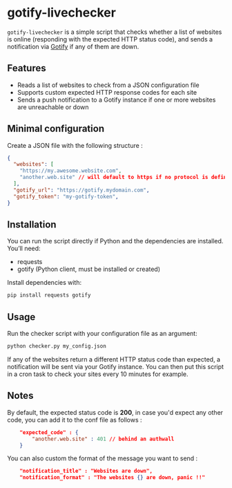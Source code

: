# gotify-livechecker

`gotify-livechecker` is a simple script that checks whether a list of websites is online (responding with the expected HTTP status code), and sends a notification via [Gotify](https://gotify.net/) if any of them are down.

## Features

- Reads a list of websites to check from a JSON configuration file  
- Supports custom expected HTTP response codes for each site  
- Sends a push notification to a Gotify instance if one or more websites are unreachable or down  

## Minimal configuration

Create a JSON file with the following structure :

```json
{
  "websites": [
    "https://my.awesome.website.com",
    "another.web.site" // will default to https if no protocol is defined
  ],
  "gotify_url": "https://gotify.mydomain.com",
  "gotify_token": "my-gotify-token",
}
```

## Installation

You can run the script directly if Python and the dependencies are installed. You’ll need:

- requests
- gotify (Python client, must be installed or created)

Install dependencies with:


```sh
pip install requests gotify
```

## Usage

Run the checker script with your configuration file as an argument:

```sh
python checker.py my_config.json
```

If any of the websites return a different HTTP status code than expected, a notification will be sent via your Gotify instance. You can then put this script in a cron task to check your sites every 10 minutes for example.

## Notes

By default, the expected status code is **200**, in case you'd expect any other code, you can add it to the conf file as follows : 

```json
    "expected_code" : {
        "another.web.site" : 401 // behind an authwall
    }
```

You can also custom the format of the message you want to send : 

```json
    "notification_title" : "Websites are down",
    "notification_format" : "The websites {} are down, panic !!"
```